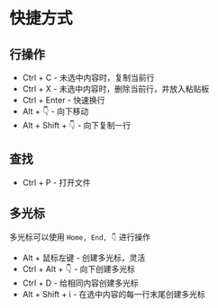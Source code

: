 # 快捷方式

## 行操作

* Ctrl + C - 未选中内容时，复制当前行
* Ctrl + X - 未选中内容时，删除当前行，并放入粘贴板
* Ctrl + Enter - 快速换行
* Alt + 👇 - 向下移动
* Alt + Shift + 👇 - 向下复制一行

## 查找

* Ctrl + P - 打开文件

## 多光标

多光标可以使用 `Home, End, 👇` 进行操作

* Alt + 鼠标左键 - 创建多光标，灵活
* Ctrl + Alt + 👇 - 向下创建多光标
* Ctrl + D - 给相同内容创建多光标
* Alt + Shift + i - 在选中内容的每一行末尾创建多光标

